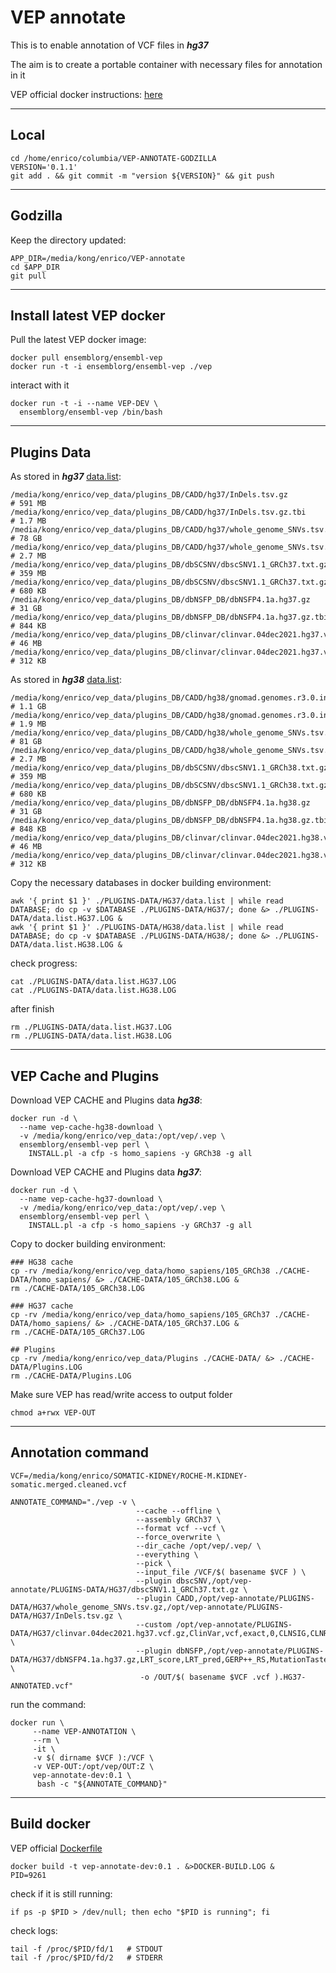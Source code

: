 # VEP annotate

This is to enable annotation of VCF files in ***hg37***

The aim is to create a portable container with necessary files for annotation in it

VEP official docker instructions: [here](https://m.ensembl.org/info/docs/tools/vep/script/vep_download.html#docker)


---
## Local
```
cd /home/enrico/columbia/VEP-ANNOTATE-GODZILLA
VERSION='0.1.1'
git add . && git commit -m "version ${VERSION}" && git push
```

---
## Godzilla

Keep the directory updated:
```
APP_DIR=/media/kong/enrico/VEP-annotate
cd $APP_DIR
git pull
```

---
## Install latest VEP docker

Pull the latest VEP docker image:
```
docker pull ensemblorg/ensembl-vep
docker run -t -i ensemblorg/ensembl-vep ./vep
```
interact with it
```
docker run -t -i --name VEP-DEV \
  ensemblorg/ensembl-vep /bin/bash
```

---
## Plugins Data
As stored in ***hg37*** [data.list](PLUGINS-DATA/HG37/data.list):
```
/media/kong/enrico/vep_data/plugins_DB/CADD/hg37/InDels.tsv.gz                    # 591 MB
/media/kong/enrico/vep_data/plugins_DB/CADD/hg37/InDels.tsv.gz.tbi                # 1.7 MB
/media/kong/enrico/vep_data/plugins_DB/CADD/hg37/whole_genome_SNVs.tsv.gz         # 78 GB
/media/kong/enrico/vep_data/plugins_DB/CADD/hg37/whole_genome_SNVs.tsv.gz.tbi     # 2.7 MB
/media/kong/enrico/vep_data/plugins_DB/dbSCSNV/dbscSNV1.1_GRCh37.txt.gz           # 359 MB
/media/kong/enrico/vep_data/plugins_DB/dbSCSNV/dbscSNV1.1_GRCh37.txt.gz.tbi       # 680 KB
/media/kong/enrico/vep_data/plugins_DB/dbNSFP_DB/dbNSFP4.1a.hg37.gz               # 31 GB
/media/kong/enrico/vep_data/plugins_DB/dbNSFP_DB/dbNSFP4.1a.hg37.gz.tbi           # 844 KB
/media/kong/enrico/vep_data/plugins_DB/clinvar/clinvar.04dec2021.hg37.vcf.gz      # 46 MB
/media/kong/enrico/vep_data/plugins_DB/clinvar/clinvar.04dec2021.hg37.vcf.gz.tbi  # 312 KB
```
As stored in ***hg38*** [data.list](PLUGINS-DATA/HG38/data.list):
```
/media/kong/enrico/vep_data/plugins_DB/CADD/hg38/gnomad.genomes.r3.0.indel.tsv.gz               # 1.1 GB
/media/kong/enrico/vep_data/plugins_DB/CADD/hg38/gnomad.genomes.r3.0.indel.tsv.gz.tbi           # 1.9 MB
/media/kong/enrico/vep_data/plugins_DB/CADD/hg38/whole_genome_SNVs.tsv.gz                       # 81 GB
/media/kong/enrico/vep_data/plugins_DB/CADD/hg38/whole_genome_SNVs.tsv.gz.tbi                   # 2.7 MB
/media/kong/enrico/vep_data/plugins_DB/dbSCSNV/dbscSNV1.1_GRCh38.txt.gz                         # 359 MB
/media/kong/enrico/vep_data/plugins_DB/dbSCSNV/dbscSNV1.1_GRCh38.txt.gz.tbi                     # 680 KB
/media/kong/enrico/vep_data/plugins_DB/dbNSFP_DB/dbNSFP4.1a.hg38.gz                             # 31 GB
/media/kong/enrico/vep_data/plugins_DB/dbNSFP_DB/dbNSFP4.1a.hg38.gz.tbi                         # 848 KB
/media/kong/enrico/vep_data/plugins_DB/clinvar/clinvar.04dec2021.hg38.vcf.gz                    # 46 MB
/media/kong/enrico/vep_data/plugins_DB/clinvar/clinvar.04dec2021.hg38.vcf.gz.tbi                # 312 KB
```

Copy the necessary databases in docker building environment:
```
awk '{ print $1 }' ./PLUGINS-DATA/HG37/data.list | while read DATABASE; do cp -v $DATABASE ./PLUGINS-DATA/HG37/; done &> ./PLUGINS-DATA/data.list.HG37.LOG &
awk '{ print $1 }' ./PLUGINS-DATA/HG38/data.list | while read DATABASE; do cp -v $DATABASE ./PLUGINS-DATA/HG38/; done &> ./PLUGINS-DATA/data.list.HG38.LOG &
```
check progress:
```
cat ./PLUGINS-DATA/data.list.HG37.LOG
cat ./PLUGINS-DATA/data.list.HG38.LOG
```
after finish
```
rm ./PLUGINS-DATA/data.list.HG37.LOG
rm ./PLUGINS-DATA/data.list.HG38.LOG
```

---
## VEP Cache and Plugins

Download VEP CACHE and Plugins data ***hg38***:
```
docker run -d \
  --name vep-cache-hg38-download \
  -v /media/kong/enrico/vep_data:/opt/vep/.vep \
  ensemblorg/ensembl-vep perl \
    INSTALL.pl -a cfp -s homo_sapiens -y GRCh38 -g all
```
Download VEP CACHE and Plugins data ***hg37***:
```
docker run -d \
  --name vep-cache-hg37-download \
  -v /media/kong/enrico/vep_data:/opt/vep/.vep \
  ensemblorg/ensembl-vep perl \
    INSTALL.pl -a cfp -s homo_sapiens -y GRCh37 -g all
```
Copy to docker building environment:
```
### HG38 cache
cp -rv /media/kong/enrico/vep_data/homo_sapiens/105_GRCh38 ./CACHE-DATA/homo_sapiens/ &> ./CACHE-DATA/105_GRCh38.LOG &
rm ./CACHE-DATA/105_GRCh38.LOG

### HG37 cache
cp -rv /media/kong/enrico/vep_data/homo_sapiens/105_GRCh37 ./CACHE-DATA/homo_sapiens/ &> ./CACHE-DATA/105_GRCh37.LOG &
rm ./CACHE-DATA/105_GRCh37.LOG

## Plugins
cp -rv /media/kong/enrico/vep_data/Plugins ./CACHE-DATA/ &> ./CACHE-DATA/Plugins.LOG
rm ./CACHE-DATA/Plugins.LOG
```

Make sure VEP has read/write access to output folder
```
chmod a+rwx VEP-OUT
```

---
## Annotation command
```
VCF=/media/kong/enrico/SOMATIC-KIDNEY/ROCHE-M.KIDNEY-somatic.merged.cleaned.vcf

ANNOTATE_COMMAND="./vep -v \
                            --cache --offline \
                            --assembly GRCh37 \
                            --format vcf --vcf \
                            --force_overwrite \
                            --dir_cache /opt/vep/.vep/ \
                            --everything \
                            --pick \
                            --input_file /VCF/$( basename $VCF ) \
                            --plugin dbscSNV,/opt/vep-annotate/PLUGINS-DATA/HG37/dbscSNV1.1_GRCh37.txt.gz \
                            --plugin CADD,/opt/vep-annotate/PLUGINS-DATA/HG37/whole_genome_SNVs.tsv.gz,/opt/vep-annotate/PLUGINS-DATA/HG37/InDels.tsv.gz \
                            --custom /opt/vep-annotate/PLUGINS-DATA/HG37/clinvar.04dec2021.hg37.vcf.gz,ClinVar,vcf,exact,0,CLNSIG,CLNREVSTAT,CLNDN,CLNDISDB \
                            --plugin dbNSFP,/opt/vep-annotate/PLUGINS-DATA/HG37/dbNSFP4.1a.hg37.gz,LRT_score,LRT_pred,GERP++_RS,MutationTaster_pred,MutationTaster_score,MutationAssessor_pred,MutationAssessor_score,FATHMM_score,FATHMM_pred,1000Gp3_AC,1000Gp3_AF,1000Gp3_AFR_AC,1000Gp3_AFR_AF,1000Gp3_EUR_AC,1000Gp3_EUR_AF,1000Gp3_AMR_AC,1000Gp3_AMR_AF,1000Gp3_EAS_AC,1000Gp3_EAS_AF,1000Gp3_SAS_AC,1000Gp3_SAS_AF,UK10K_AF,ESP6500_AA_AF,ESP6500_EA_AF,gnomAD_exomes_POPMAX_AF,gnomAD_exomes_POPMAX_nhomalt,gnomAD_genomes_POPMAX_AF,gnomAD_genomes_POPMAX_nhomalt,GTEx_V8_gene,GTEx_V8_tissue,Geuvadis_eQTL_target_gene,Polyphen2_HDIV_score,Polyphen2_HDIV_pred,Polyphen2_HVAR_score,Polyphen2_HVAR_pred,ExAC_AC,ExAC_AF,ExAC_Adj_AF,ExAC_AFR_AC,ExAC_AFR_AF,ExAC_AMR_AC,ExAC_AMR_AF,ExAC_EAS_AC,ExAC_EAS_AF,ExAC_FIN_AC,ExAC_FIN_AF,ExAC_NFE_AC,ExAC_NFE_AF,ExAC_SAS_AC,ExAC_SAS_AF,REVEL_score,REVEL_rankscore,clinvar_id,clinvar_clnsig,clinvar_trait,clinvar_review,clinvar_hgvs,clinvar_var_source,clinvar_MedGen_id,clinvar_OMIM_id,clinvar_Orphanet_id,CADD_phred,ExAC_Adj_AC,gnomAD_exomes_AN,gnomAD_exomes_AC,gnomAD_genomes_AN,gnomAD_genomes_AC,gnomAD_exomes_controls_AC,gnomAD_exomes_controls_AN,gnomAD_exomes_AFR_AF,gnomAD_exomes_AMR_AF,gnomAD_exomes_ASJ_AF,gnomAD_exomes_EAS_AF,gnomAD_exomes_FIN_AF,gnomAD_exomes_NFE_AF,gnomAD_exomes_SAS_AF,gnomAD_exomes_controls_AF,gnomAD_genomes_AFR_AF,gnomAD_genomes_AMR_AF,gnomAD_genomes_ASJ_AF,gnomAD_genomes_EAS_AF,gnomAD_genomes_FIN_AF,gnomAD_genomes_NFE_AF,genename \
                             -o /OUT/$( basename $VCF .vcf ).HG37-ANNOTATED.vcf"
```
run the command:
```
docker run \
     --name VEP-ANNOTATION \
     --rm \
     -it \
     -v $( dirname $VCF ):/VCF \
     -v VEP-OUT:/opt/vep/OUT:Z \
     vep-annotate-dev:0.1 \
      bash -c "${ANNOTATE_COMMAND}"
```
---
## Build docker

VEP official [Dockerfile](https://github.com/Ensembl/ensembl-vep/blob/release/105/docker/Dockerfile)
```
docker build -t vep-annotate-dev:0.1 . &>DOCKER-BUILD.LOG &
PID=9261
```
check if it is still running:
```
if ps -p $PID > /dev/null; then echo "$PID is running"; fi
```
check logs:
```
tail -f /proc/$PID/fd/1   # STDOUT
tail -f /proc/$PID/fd/2   # STDERR
```
